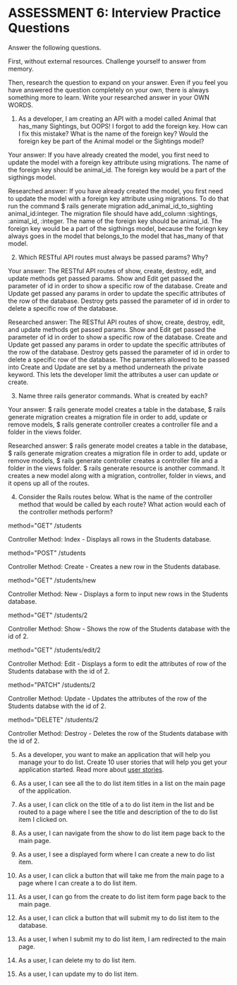 # ASSESSMENT 6: Interview Practice Questions
Answer the following questions.

First, without external resources. Challenge yourself to answer from memory.

Then, research the question to expand on your answer. Even if you feel you have answered the question completely on your own, there is always something more to learn. Write your researched answer in your OWN WORDS.

1. As a developer, I am creating an API with a model called Animal that has_many Sightings, but OOPS! I forgot to add the foreign key. How can I fix this mistake? What is the name of the foreign key? Would the foreign key be part of the Animal model or the Sightings model?

  Your answer: If you have already created the model, you first need to update the model with a foreign key attribute using migrations. The name of the foreign key should be animal_id. The foreign key would be a part of the sigthings model.

  Researched answer: If you have already created the model, you first need to update the model with a foreign key attribute using migrations. To do that run the command $ rails generate migration add_animal_id_to_sighting animal_id:integer. The migration file should have add_column :sightings, :animal_id, :integer. The name of the foreign key should be animal_id. The foreign key would be a part of the sigthings model, because the foriegn key always goes in the model that belongs_to the model that has_many of that model.



2. Which RESTful API routes must always be passed params? Why?

  Your answer: The RESTful API routes of show, create, destroy, edit, and update methods get passed params. Show and Edit get passed the parameter of id in order to show a specific row of the database. Create and Update get passed any params in order to update the specific attributes of the row of the database. Destroy gets passed the parameter of id in order to delete a specific row of the database.

  Researched answer: The RESTful API routes of show, create, destroy, edit, and update methods get passed params. Show and Edit get passed the parameter of id in order to show a specific row of the database. Create and Update get passed any params in order to update the specific attributes of the row of the database. Destroy gets passed the parameter of id in order to delete a specific row of the database. The parameters allowed to be passed into Create and Update are set by a method underneath the private keyword. This lets the developer limit the attributes a user can update or create.



3. Name three rails generator commands. What is created by each?

  Your answer: $ rails generate model creates a table in the database, $ rails generate migration creates a migration file in order to add, update or remove models, $ rails generate controller creates a controller file and a folder in the views folder.

  Researched answer: $ rails generate model creates a table in the database, $ rails generate migration creates a migration file in order to add, update or remove models, $ rails generate controller creates a controller file and a folder in the views folder. $ rails generate resource is another command. It creates a new model along with a migration, controller, folder in views, and it opens up all of the routes.



4. Consider the Rails routes below. What is the name of the controller method that would be called by each route? What action would each of the controller methods perform?

method="GET"    /students      

Controller Method: Index - Displays all rows in the Students database.

method="POST"   /students

Controller Method: Create - Creates a new row in the Students database.

method="GET"    /students/new

Controller Method: New - Displays a form to input new rows in the Students database.

method="GET"    /students/2  

Controller Method: Show - Shows the row of the Students database with the id of 2.

method="GET"    /students/edit/2   

Controller Method: Edit - Displays a form to edit the attributes of row of the Students database with the id of 2.

method="PATCH"  /students/2

Controller Method: Update - Updates the attributes of the row of the Students databse with the id of 2.

method="DELETE" /students/2      

Controller Method: Destroy - Deletes the row of the Students database with the id of 2.

5. As a developer, you want to make an application that will help you manage your to do list. Create 10 user stories that will help you get your application started. Read more about [user stories](https://www.atlassian.com/agile/project-management/user-stories).

1. As a user, I can see all the to do list item titles in a list on the main page of the application.
2. As a user, I can click on the title of a to do list item in the list and be routed to a page where I see the title and description of the to do list item I clicked on.
3. As a user, I can navigate from the show to do list item page back to the main page.
4. As a user, I see a displayed form where I can create a new to do list item.
5. As a user, I can click a button that will take me from the main page to a page where I can create a to do list item.
6. As a user, I can go from the create to do list item form page back to the main page.
7. As a user, I can click a button that will submit my to do list item to the database.
8. As a user, I when I submit my to do list item, I am redirected to the main page.
9. As a user, I can delete my to do list item.
10. As a user, I can update my to do list item.
